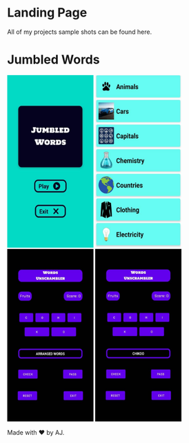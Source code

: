 # Landing Page

All of my projects sample shots can be found here.

# Jumbled Words

<img src="https://github.com/AshutoshAJ/ProjectScreenshots/blob/master/JumbledWords/Launcher.png" width="200px" height="400px">
<img src="https://github.com/AshutoshAJ/ProjectScreenshots/blob/master/JumbledWords/Categories.png" width="200px" height="400px">
<img src="https://github.com/AshutoshAJ/ProjectScreenshots/blob/master/JumbledWords/GameNotPlayed.png" width="200px" height="400px">
<img src="https://github.com/AshutoshAJ/ProjectScreenshots/blob/master/JumbledWords/GamePlayed.png" width="200px" height="400px">

Made with ❤️ by AJ.
